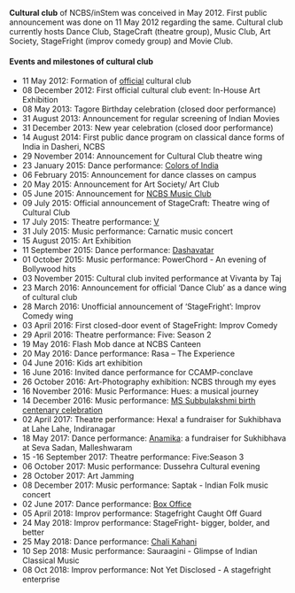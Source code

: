 **Cultural club** of NCBS/inStem was conceived in May 2012. First public announcement was done on 11 May 2012 regarding the same. Cultural club currently hosts Dance Club, StageCraft (theatre group), Music Club, Art Society, StageFright (improv comedy group) and Movie Club. 

#### Events and milestones of cultural club 

*	11 May 2012: Formation of [official](https://user-images.githubusercontent.com/8757115/40573864-8966432e-60e5-11e8-9ab1-2babc46845be.png) cultural club
*	08 December 2012: First official cultural club event: In-House Art Exhibition
*   08 May 2013: Tagore Birthday celebration (closed door performance)
*	31 August 2013: Announcement for regular screening of Indian Movies
*   31 December 2013: New year celebration (closed door performance)
*	14 August 2014: First public dance program on classical dance forms of India in Dasheri, NCBS
*	29 November 2014: Announcement for Cultural Club theatre wing
*	23 January 2015: Dance performance: [Colors of India](/events/2015/colors_of_india.md)
*	06 February 2015: Announcement for dance classes on campus
*	20 May 2015:  Announcement for Art Society/ Art Club
*	05 June 2015: Announcement for [NCBS Music Club](https://user-images.githubusercontent.com/8757115/40573879-d95a9f88-60e5-11e8-8a53-c6e8312a537c.jpg)
*	09 July 2015: Official announcement of StageCraft: Theatre wing of Cultural Club
*	17 July 2015: Theatre performance: [V](/events/2015/v.md)
*	31 July 2015: Music performance: Carnatic music concert
*	15 August 2015: Art Exhibition
*	11 September 2015: Dance performance: [Dashavatar](/events/2015/dashavatar.md)
*	01 October 2015: Music performance: PowerChord - An evening of Bollywood hits
*	03 November 2015: Cultural club invited performance at Vivanta by Taj 
*	23 March 2016: Announcement for official ‘Dance Club’ as a dance wing of cultural club
*	28 March 2016: Unofficial announcement of ‘StageFright’: Improv Comedy wing 
*	03 April 2016: First closed-door event of StageFright: Improv Comedy
*	29 April 2016: Theatre performance: Five: Season 2
*	19 May 2016: Flash Mob dance at NCBS Canteen
*	20 May 2016: Dance performance: Rasa – The Experience
*	04 June 2016: Kids art exhibition
*	16 June 2016: Invited dance performance for CCAMP-conclave 
*	26 October 2016: Art-Photography exhibition: NCBS through my eyes
*	16 November 2016: Music Performance: Hues: a musical journey
*	14 December 2016: Music performance: [MS Subbulakshmi birth centenary celebration](/events/2016/ms.md)
*	02 April 2017: Theatre performance: Hexa! a fundraiser for Sukhibhava at Lahe Lahe, Indiranagar 
*	18 May 2017: Dance performance: [Anamika](/events/2017/anamika.md): a fundraiser for Sukhibhava at Seva Sadan, Malleshwaram
*	15 -16 September 2017: Theatre performance: Five:Season 3
*	06 October 2017: Music performance: Dussehra Cultural evening
*	28 October 2017: Art Jamming
*	08 December 2017: Music performance: Saptak - Indian Folk music concert
*	02 June 2017: Dance performance: [Box Office](/events/2017/box_office.md)
*	05 April 2018: Improv performance: Stagefright Caught Off Guard
*	24 May 2018: Improv performance: StageFright- bigger, bolder, and better
*	25 May 2018: Dance performance: [Chali Kahani](/events/2018/chali_kahani.md)
* 10 Sep 2018: Music performance: Sauraagini - Glimpse of Indian Classical Music 
* 08 Oct 2018: Improv performance: Not Yet Disclosed - A stagefright enterprise
